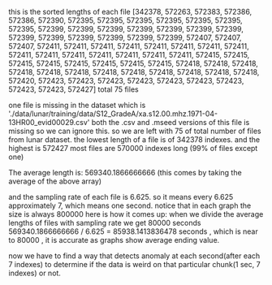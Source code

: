 this is the sorted lengths of each file
[342378, 572263, 572383, 572386, 572386, 572390, 572395, 572395, 572395, 572395, 572395, 572395, 572395, 572399, 572399, 572399, 572399, 572399, 572399, 572399, 572399, 572399, 572399, 572399, 572399, 572399, 572407, 572407, 572407, 572411, 572411, 572411, 572411, 572411, 572411, 572411, 572411, 572411, 572411, 572411, 572411, 572411, 572411, 572411, 572415, 572415, 572415, 572415, 572415, 572415, 572415, 572415, 572418, 572418, 572418, 572418, 572418, 572418, 572418, 572418, 572418, 572418, 572418, 572418, 572420, 572423, 572423, 572423, 572423, 572423, 572423, 572423, 572423, 572423, 572427]
total 75 files

one file is missing in the dataset which is './data/lunar/training/data/S12_GradeA/xa.s12.00.mhz.1971-04-13HR00_evid00029.csv'
both the .csv and .mseed versions of this file is missing so we can ignore this. 
so we are left with 75 of total number of files from lunar dataset.
the lowest length of a file is of 342378 indexes.
and the highest is 572427
most files are 570000 indexes long (99% of files except one)

The average length is: 569340.1866666666 (this comes by taking the average of the above array)

and the sampling rate of each file is 6.625.
so it means every 6.625 approximately 7, which means one second.
notice that in each graph the size is always 800000 
here is how it comes up:
when we divide the average lengths of files with sampling rate we get 80000 seconds
569340.1866666666 / 6.625  = 85938.1413836478 seconds , which is near to 80000 , it is accurate as graphs show average ending value.

now we have to find a way that detects anomaly at each second(after each 7 indexes) to determine if the data is weird on that particular chunk(1 sec, 7 indexes) or not.
